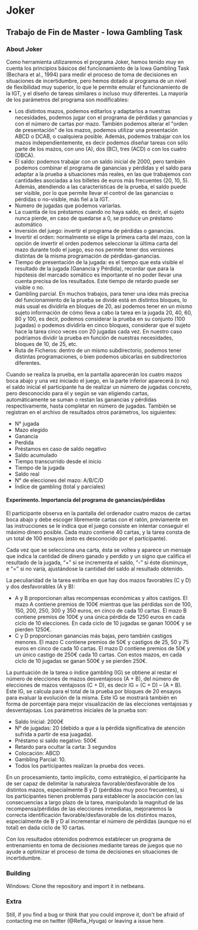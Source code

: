 # Joker

## Trabajo de Fin de Master - Iowa Gambling Task 

### About Joker

Como herramienta utilizaremos el programa Joker, hemos tenido muy en cuenta los principios básicos del funcionamiento de la Iowa Gambling Task (Bechara et al., 1994) para medir el proceso de toma de decisiones en situaciones de incertidumbre, pero hemos dotado al programa de un nivel de flexibilidad muy superior, lo que le permite emular el funcionamiento de la IGT, y el diseño de tareas similares o incluso muy diferentes. La mayoría de los parámetros del programa son modificables:

- Los distintos mazos, podemos editarlos y adaptarlos a nuestras necesidades, podemos jugar con el programa de pérdidas y ganancias y con el número de cartas por mazo. También podemos alterar el "orden de presentación" de los mazos, podemos utilizar una presentación ABCD o DCAB, o cualquiera posible. Además, podemos trabajar con los mazos independientemente, es decir podemos diseñar tareas con sólo parte de los mazos, con uno (A), dos (BC), tres (ACD) o con los cuatro (DBCA).
- El saldo: podemos trabajar con un saldo inicial de 2000, pero también podemos combinar el programa de ganancias y pérdidas y el saldo para adaptar a la prueba a situaciones más reales, en las que trabajemos con cantidades asociadas a los billetes de euros más frecuentes (20, 10, 5). Además, atendiendo a las características de la prueba, el saldo puede ser visible, por lo que permite llevar el control de las ganancias o pérdidas o no-visible, más fiel a la IGT.
- Numero de jugadas que podemos variarlas.
- La cuantía de los préstamos cuando no haya saldo, es decir, el sujeto nunca pierde, en caso de quedarse a 0, se produce un préstamo automático
- Inversión del juego: invertir el programa de pérdidas o ganancias.
- Invertir el orden: normalmente se elige la primera carta del mazo, con la opción de invertir el orden podemos seleccionar la última carta del mazo durante todo el juego, eso nos permite tener dos versiones distintas de la misma programación de pérdidas-ganancias.
- Tiempo de presentación de la jugada: es el tiempo que esta visible el resultado de la jugada (Ganancia y Pérdida), recordar que para la hipótesis del marcado somático es importante el no poder llevar una cuenta precisa de los resultados. Este tiempo de retardo puede ser visible o no.
- Gambling parcial. En muchos trabajos, para tener una idea más precisa del funcionamiento de la prueba se divide está en distintos bloques, lo más usual es dividirla en bloques de 20, así podemos tener en un mismo sujeto información de cómo lleva a cabo la tarea en la jugada 20, 40, 60, 80 y 100, es decir, podemos considerar la prueba en su conjunto (100 jugadas) o podemos dividirla en cinco bloques, considerar que el sujeto hace la tarea cinco veces con 20 jugadas cada vez. En nuestro caso podríamos dividir la prueba en función de nuestras necesidades, bloques de 10, de 25, etc.
- Ruta de Ficheros: dentro de un mismo subdirectorio, podemos tener distintas programaciones, o bien podemos ubicarlas en subdirectorios diferentes.

Cuando se realiza la prueba, en la pantalla aparecerán los cuatro mazos boca abajo y una vez iniciado el juego, en la parte inferior aparecerá (o no) el saldo inicial el participante ha de realizar un número de jugadas concreto, pero desconocido para él y según se van eligiendo cartas, automáticamente se suman o restan las ganancias y pérdidas respectivamente, hasta completar en número de jugadas. También se registran en el archivo de resultados otros parámetros, los siguientes:

-	N° jugada
-	Mazo elegido
-	Ganancia
-	Perdida
-	Préstamos en caso de saldo negativo
-	Saldo acumulado
-	Tiempo transcurrido desde el inicio
-	Tiempo de la jugada
-	Saldo real
-	N° de elecciones del mazo: A/B/C/D
-	Índice de gambling (total y parciales) 

#### Experimento. Importancia del programa de ganancias/pérdidas 

El participante observa en la pantalla del ordenador cuatro mazos de cartas boca abajo y debe escoger libremente cartas con el ratón, previamente en las instrucciones se le indica que el juego consiste en intentar conseguir el máximo dinero posible. Cada mazo contiene 40 cartas, y la tarea consta de un total de 100 ensayos (esto es desconocido por el participante).

Cada vez que se selecciona una carta, ésta se voltea y aparece un mensaje que indica la cantidad de dinero ganado y perdido y un signo que califica el resultado de la jugada, “+” si se incrementa el saldo, “-” si éste disminuye, e “=” si no varía, ajustándose la cantidad del saldo al resultado obtenido.

La peculiaridad de la tarea estriba en que hay dos mazos favorables (C y D) y dos desfavorables (A y B):

- A y B proporcionan altas recompensas económicas y altos castigos. El mazo A contiene premios de 100€ mientras que las pérdidas son de 100, 150, 200, 250, 300 y 350 euros, en cinco de cada 10 cartas. El mazo B contiene premios de 100€ y una única pérdida de 1250 euros en cada ciclo de 10 elecciones. En cada ciclo de 10 jugadas se ganan 1000€ y se pierden 1250€.
- C y D proporcionan ganancias más bajas, pero también castigos menores. El mazo C contiene premios de 50€ y castigos de 25, 50 y 75 euros en cinco de cada 10 cartas. El mazo D contiene premios de 50€ y un único castigo de 250€ cada 10 cartas. Con estos mazos, en cada ciclo de 10 jugadas se ganan 500€ y se pierden 250€.

La puntuación de la tarea o índice gambling (IG) se obtiene al restar el número de elecciones de mazos desventajosos (A + B), del número de elecciones de mazos ventajosos (C + D), es decir IG = (C + D) – (A + B). Este IG, se calcula para el total de la prueba por bloques de 20 ensayos para evaluar la evolución de la misma. Este IG se mostrará también en forma de porcentaje para mejor visualización de las elecciones ventajosas y desventajosas.
Los parámetros iniciales de la prueba son: 

-	Saldo Inicial: 2000€
-	Nº de jugadas: 20 (debido a que a la pérdida significativa de atención sufrida a partir de esa juagada). 
-	Préstamo si saldo negativo: 500€
-	Retardo para ocultar la carta: 3 segundos
-	Colocación: ABCD 
-	Gambling Parcial: 10. 
-	Todos los participantes realizan la prueba dos veces.

En un procesamiento, tanto implícito, como estratégico, el participante ha de ser capaz de delimitar la naturaleza favorable/desfavorable de los distintos mazos, especialmente B y D (pérdidas muy poco frecuentes), si los participantes tienen problemas para establecer la asociación con las consecuencias a largo plazo de la tarea, manipulando la magnitud de las recompensa/pérdidas de las elecciones inmediatas, mejoraremos la correcta identificación favorable/desfavorable de los distintos mazos, especialmente de B y D al incrementar el número de pérdidas (aunque no el total) en dada ciclo de 10 cartas. 

Con los resultados obtenidos podremos establecer un programa de entrenamiento en toma de decisiones mediante tareas de juegos que no ayude a optimizar el proceso de toma de decisiones en situaciones de incertidumbre.

### Building

Windows: Clone the repository and import it in netbeans.

### Extra

Still, if you find a bug or think that you could improve it, don't be afraid of contacting me on twitter (@Refia_Hyuga) or leaving a issue here.
